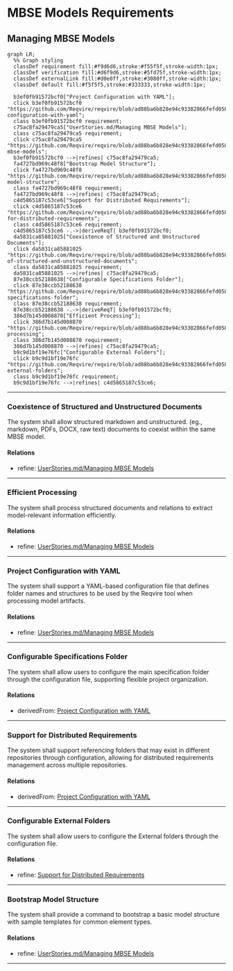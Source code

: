 # MBSE Models Requirements

## Managing MBSE Models
```mermaid
graph LR;
  %% Graph styling
  classDef requirement fill:#f9d6d6,stroke:#f55f5f,stroke-width:1px;
  classDef verification fill:#d6f9d6,stroke:#5fd75f,stroke-width:1px;
  classDef externalLink fill:#d0e0ff,stroke:#3080ff,stroke-width:1px;
  classDef default fill:#f5f5f5,stroke:#333333,stroke-width:1px;

  b3ef0fb91572bcf0["Project Configuration with YAML"];
  click b3ef0fb91572bcf0 "https://github.com/Reqvire/reqvire/blob/ad88ba6b828e94c93382866fefd058c011c1ac60/specifications/ManagingMbseModelsRequirements.md#project-configuration-with-yaml";
  class b3ef0fb91572bcf0 requirement;
  c75ac8fa29479ca5["UserStories.md/Managing MBSE Models"];
  class c75ac8fa29479ca5 requirement;
  click c75ac8fa29479ca5 "https://github.com/Reqvire/reqvire/blob/ad88ba6b828e94c93382866fefd058c011c1ac60/specifications/UserStories.md#managing-mbse-models";
  b3ef0fb91572bcf0 -->|refines| c75ac8fa29479ca5;
  fa4727bd969c48f8["Bootstrap Model Structure"];
  click fa4727bd969c48f8 "https://github.com/Reqvire/reqvire/blob/ad88ba6b828e94c93382866fefd058c011c1ac60/specifications/ManagingMbseModelsRequirements.md#bootstrap-model-structure";
  class fa4727bd969c48f8 requirement;
  fa4727bd969c48f8 -->|refines| c75ac8fa29479ca5;
  c4d5865187c53ce6["Support for Distributed Requirements"];
  click c4d5865187c53ce6 "https://github.com/Reqvire/reqvire/blob/ad88ba6b828e94c93382866fefd058c011c1ac60/specifications/ManagingMbseModelsRequirements.md#support-for-distributed-requirements";
  class c4d5865187c53ce6 requirement;
  c4d5865187c53ce6 -.->|deriveReqT| b3ef0fb91572bcf0;
  da5831ca85881025["Coexistence of Structured and Unstructured Documents"];
  click da5831ca85881025 "https://github.com/Reqvire/reqvire/blob/ad88ba6b828e94c93382866fefd058c011c1ac60/specifications/ManagingMbseModelsRequirements.md#coexistence-of-structured-and-unstructured-documents";
  class da5831ca85881025 requirement;
  da5831ca85881025 -->|refines| c75ac8fa29479ca5;
  87e38ccb52188638["Configurable Specifications Folder"];
  click 87e38ccb52188638 "https://github.com/Reqvire/reqvire/blob/ad88ba6b828e94c93382866fefd058c011c1ac60/specifications/ManagingMbseModelsRequirements.md#configurable-specifications-folder";
  class 87e38ccb52188638 requirement;
  87e38ccb52188638 -.->|deriveReqT| b3ef0fb91572bcf0;
  386d7b145d008870["Efficient Processing"];
  click 386d7b145d008870 "https://github.com/Reqvire/reqvire/blob/ad88ba6b828e94c93382866fefd058c011c1ac60/specifications/ManagingMbseModelsRequirements.md#efficient-processing";
  class 386d7b145d008870 requirement;
  386d7b145d008870 -->|refines| c75ac8fa29479ca5;
  b9c9d1bf19e76fc["Configurable External Folders"];
  click b9c9d1bf19e76fc "https://github.com/Reqvire/reqvire/blob/ad88ba6b828e94c93382866fefd058c011c1ac60/specifications/ManagingMbseModelsRequirements.md#configurable-external-folders";
  class b9c9d1bf19e76fc requirement;
  b9c9d1bf19e76fc -->|refines| c4d5865187c53ce6;
```

---

### Coexistence of Structured and Unstructured Documents
The system shall allow structured markdown and unstructured. (eg., markdown, PDFs, DOCX, raw text) documents to coexist within the same MBSE model.

#### Relations
  * refine: [UserStories.md/Managing MBSE Models](UserStories.md#managing-mbse-models)

---

### Efficient Processing
The system shall process structured documents and relations to extract model-relevant information efficiently.

#### Relations
  * refine: [UserStories.md/Managing MBSE Models](UserStories.md#managing-mbse-models)

---

### Project Configuration with YAML
The system shall support a YAML-based configuration file that defines folder names and structures to be used by the Reqvire tool when processing model artifacts.

#### Relations
  * refine: [UserStories.md/Managing MBSE Models](UserStories.md#managing-mbse-models)

---

### Configurable Specifications Folder

The system shall allow users to configure the main specification folder through the configuration file, supporting flexible project organization.

#### Relations
  * derivedFrom: [Project Configuration with YAML](#project-configuration-with-yaml)

---

### Support for Distributed Requirements
The system shall support referencing folders that may exist in different repositories through configuration, allowing for distributed requirements management across multiple repositories.

#### Relations
  * derivedFrom: [Project Configuration with YAML](#project-configuration-with-yaml)

---

### Configurable External Folders
The system shall allow users to configure the External folders through the configuration file.

#### Relations
  * refine: [Support for Distributed Requirements](#support-for-distributed-requirements)

---

### Bootstrap Model Structure
The system shall provide a command to bootstrap a basic model structure with sample templates for common element types.

#### Relations
  * refine: [UserStories.md/Managing MBSE Models](UserStories.md#managing-mbse-models)

---